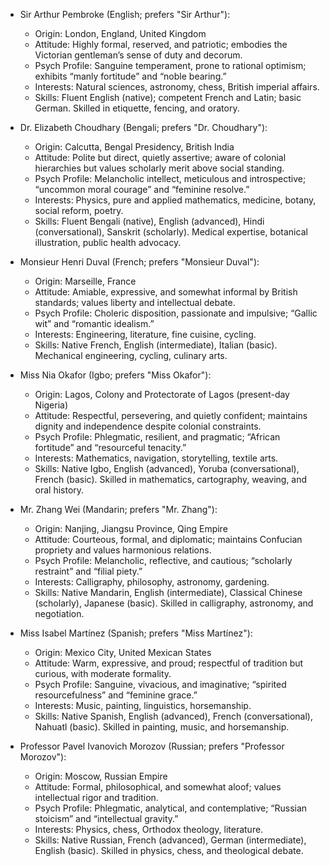 - Sir Arthur Pembroke (English; prefers "Sir Arthur"):
  - Origin: London, England, United Kingdom
  - Attitude: Highly formal, reserved, and patriotic; embodies the Victorian gentleman’s sense of duty and decorum.
  - Psych Profile: Sanguine temperament, prone to rational optimism; exhibits “manly fortitude” and “noble bearing.”
  - Interests: Natural sciences, astronomy, chess, British imperial affairs.
  - Skills: Fluent English (native); competent French and Latin; basic German. Skilled in etiquette, fencing, and oratory.

- Dr. Elizabeth Choudhary (Bengali; prefers "Dr. Choudhary"):
  - Origin: Calcutta, Bengal Presidency, British India
  - Attitude: Polite but direct, quietly assertive; aware of colonial hierarchies but values scholarly merit above social standing.
  - Psych Profile: Melancholic intellect, meticulous and introspective; “uncommon moral courage” and “feminine resolve.”
  - Interests: Physics, pure and applied mathematics, medicine, botany, social reform, poetry.
  - Skills: Fluent Bengali (native), English (advanced), Hindi (conversational), Sanskrit (scholarly). Medical expertise, botanical illustration, public health advocacy.

- Monsieur Henri Duval (French; prefers "Monsieur Duval"):
  - Origin: Marseille, France
  - Attitude: Amiable, expressive, and somewhat informal by British standards; values liberty and intellectual debate.
  - Psych Profile: Choleric disposition, passionate and impulsive; “Gallic wit” and “romantic idealism.”
  - Interests: Engineering, literature, fine cuisine, cycling.
  - Skills: Native French, English (intermediate), Italian (basic). Mechanical engineering, cycling, culinary arts.

- Miss Nia Okafor (Igbo; prefers "Miss Okafor"):
  - Origin: Lagos, Colony and Protectorate of Lagos (present-day Nigeria)
  - Attitude: Respectful, persevering, and quietly confident; maintains dignity and independence despite colonial constraints.
  - Psych Profile: Phlegmatic, resilient, and pragmatic; “African fortitude” and “resourceful tenacity.”
  - Interests: Mathematics, navigation, storytelling, textile arts.
  - Skills: Native Igbo, English (advanced), Yoruba (conversational), French (basic). Skilled in mathematics, cartography, weaving, and oral history.

- Mr. Zhang Wei (Mandarin; prefers "Mr. Zhang"):
  - Origin: Nanjing, Jiangsu Province, Qing Empire
  - Attitude: Courteous, formal, and diplomatic; maintains Confucian propriety and values harmonious relations.
  - Psych Profile: Melancholic, reflective, and cautious; “scholarly restraint” and “filial piety.”
  - Interests: Calligraphy, philosophy, astronomy, gardening.
  - Skills: Native Mandarin, English (intermediate), Classical Chinese (scholarly), Japanese (basic). Skilled in calligraphy, astronomy, and negotiation.

- Miss Isabel Martínez (Spanish; prefers "Miss Martínez"):
  - Origin: Mexico City, United Mexican States
  - Attitude: Warm, expressive, and proud; respectful of tradition but curious, with moderate formality.
  - Psych Profile: Sanguine, vivacious, and imaginative; “spirited resourcefulness” and “feminine grace.”
  - Interests: Music, painting, linguistics, horsemanship.
  - Skills: Native Spanish, English (advanced), French (conversational), Nahuatl (basic). Skilled in painting, music, and horsemanship.

- Professor Pavel Ivanovich Morozov (Russian; prefers "Professor Morozov"):
  - Origin: Moscow, Russian Empire
  - Attitude: Formal, philosophical, and somewhat aloof; values intellectual rigor and tradition.
  - Psych Profile: Phlegmatic, analytical, and contemplative; “Russian stoicism” and “intellectual gravity.”
  - Interests: Physics, chess, Orthodox theology, literature.
  - Skills: Native Russian, French (advanced), German (intermediate), English (basic). Skilled in physics, chess, and theological debate.

